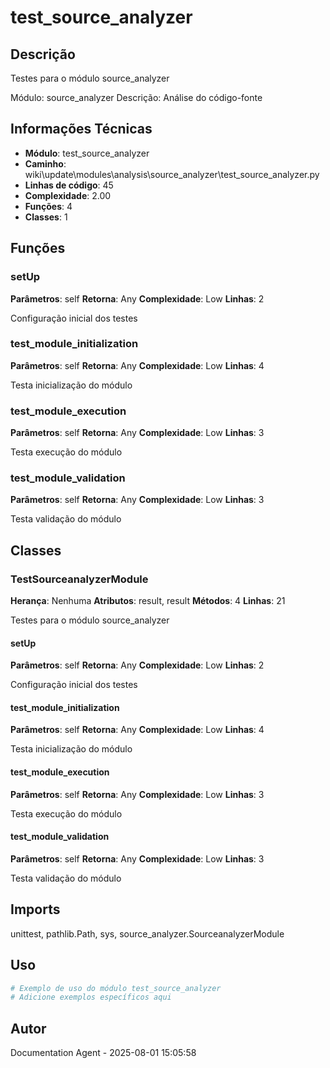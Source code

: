 # test_source_analyzer

## Descrição

Testes para o módulo source_analyzer

Módulo: source_analyzer
Descrição: Análise do código-fonte

## Informações Técnicas

- **Módulo**: test_source_analyzer
- **Caminho**: wiki\update\modules\analysis\source_analyzer\test_source_analyzer.py
- **Linhas de código**: 45
- **Complexidade**: 2.00
- **Funções**: 4
- **Classes**: 1

## Funções

### setUp

**Parâmetros**: self
**Retorna**: Any
**Complexidade**: Low
**Linhas**: 2

Configuração inicial dos testes

### test_module_initialization

**Parâmetros**: self
**Retorna**: Any
**Complexidade**: Low
**Linhas**: 4

Testa inicialização do módulo

### test_module_execution

**Parâmetros**: self
**Retorna**: Any
**Complexidade**: Low
**Linhas**: 3

Testa execução do módulo

### test_module_validation

**Parâmetros**: self
**Retorna**: Any
**Complexidade**: Low
**Linhas**: 3

Testa validação do módulo

## Classes

### TestSourceanalyzerModule

**Herança**: Nenhuma
**Atributos**: result, result
**Métodos**: 4
**Linhas**: 21

Testes para o módulo source_analyzer

#### setUp

**Parâmetros**: self
**Retorna**: Any
**Complexidade**: Low
**Linhas**: 2

Configuração inicial dos testes

#### test_module_initialization

**Parâmetros**: self
**Retorna**: Any
**Complexidade**: Low
**Linhas**: 4

Testa inicialização do módulo

#### test_module_execution

**Parâmetros**: self
**Retorna**: Any
**Complexidade**: Low
**Linhas**: 3

Testa execução do módulo

#### test_module_validation

**Parâmetros**: self
**Retorna**: Any
**Complexidade**: Low
**Linhas**: 3

Testa validação do módulo

## Imports

unittest, pathlib.Path, sys, source_analyzer.SourceanalyzerModule

## Uso

```python
# Exemplo de uso do módulo test_source_analyzer
# Adicione exemplos específicos aqui
```

## Autor

Documentation Agent - 2025-08-01 15:05:58
